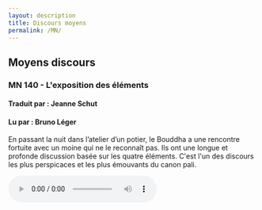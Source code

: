 ```yaml
---
layout: description
title: Discours moyens
permalink: /MN/
---
```


## Moyens discours

### MN 140 - L'exposition des éléments
#### Traduit par : Jeanne Schut
#### Lu par : Bruno Léger
  
En passant la nuit dans l’atelier d’un potier, le Bouddha a une rencontre fortuite avec un moine qui ne le reconnaît pas. Ils ont une longue et profonde discussion basée sur les quatre éléments. C'est l'un des discours les plus perspicaces et les plus émouvants du canon pali.

<div class="center">
  <audio
       width="300"
       height="32"
       controls="controls"
       src="https://docs.google.com/uc?export=open&amp;id=1wDtie99mj8k1Mbhn_FdVLkHaxnZ23RDN"
       type="audio/mp3">
  </audio>
</div>

